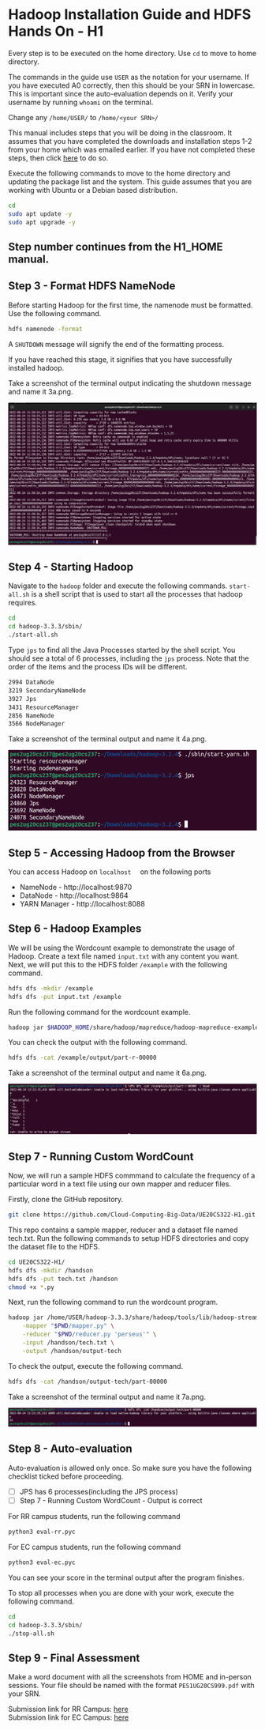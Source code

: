 # Hadoop Installation Guide and HDFS Hands On - H1

Every step is to be executed on the home directory. Use `cd` to move to home directory.

The commands in the guide use ```USER``` as the notation for your username. If you have executed A0 correctly, then this should be your SRN in lowercase. This is important since the auto-evaluation depends on it. Verify your username by running `whoami` on the terminal.

Change any `/home/USER/` to `/home/<your SRN>/`

This manual includes steps that you will be doing in the classroom. It assumes that you have completed the downloads and installation steps 1-2 from your home which was emailed earlier. If you have not completed these steps, then click [here](https://github.com/Cloud-Computing-Big-Data/UE20CS322-H1/blob/main/H1_HOME.md) to do so.

Execute the following commands to move to the home directory and updating the package list and the system. This guide assumes that you are working with Ubuntu or a Debian based distribution.
```bash
cd
sudo apt update -y
sudo apt upgrade -y
```

## Step number continues from the H1_HOME manual.

## Step 3 - Format HDFS NameNode

Before starting Hadoop for the first time, the namenode must be formatted. Use the following command.
```bash
hdfs namenode -format
```

A `SHUTDOWN` message will signify the end of the formatting process.

If you have reached this stage, it signifies that you have successfully installed hadoop.

Take a screenshot of the terminal output indicating the shutdown message and name it 3a.png.

![3a.png](screenshots/3a.png)

## Step 4 - Starting Hadoop

Navigate to the ```hadoop``` folder and execute the following commands. ``start-all.sh`` is a shell script that is used to start all the processes that hadoop requires.

```bash
cd
cd hadoop-3.3.3/sbin/
./start-all.sh
```

Type `jps` to find all the Java Processes started by the shell script. You should see a total of 6 processes, including the `jps` process. Note that the order of the items and the process IDs will be different.

```bash
2994 DataNode
3219 SecondaryNameNode
3927 Jps
3431 ResourceManager
2856 NameNode
3566 NodeManager
```

Take a screenshot of the terminal output and name it 4a.png.

![4a.png](screenshots/4a.png)

## Step 5 - Accessing Hadoop from the Browser
You can access Hadoop on ```localhost  ``` on the following ports
* NameNode - http://localhost:9870
* DataNode - http://localhost:9864
* YARN Manager - http://localhost:8088

## Step 6 - Hadoop Examples
We will be using the Wordcount example to demonstrate the usage of Hadoop.
Create a text file named ```input.txt``` with any content you want. Next, we will put this to the HDFS folder ```/example``` with the following command.
```bash
hdfs dfs -mkdir /example
hdfs dfs -put input.txt /example
```
Run the following command for the wordcount example.
```bash
hadoop jar $HADOOP_HOME/share/hadoop/mapreduce/hadoop-mapreduce-examples-3.3.3.jar wordcount /example/input.txt /example/output
```
You can check the output with the following command.
```bash
hdfs dfs -cat /example/output/part-r-00000
```

Take a screenshot of the terminal output and name it 6a.png.

![6a.png](screenshots/6a.png)


## Step 7 - Running Custom WordCount
Now, we will run a sample HDFS commmand to calculate the frequency of a particular word in a text file using our own mapper and reducer files.

Firstly, clone the GitHub repository.
```bash
git clone https://github.com/Cloud-Computing-Big-Data/UE20CS322-H1.git
```
This repo contains a sample mapper, reducer and a dataset file named tech.txt.
Run the following commands to setup HDFS directories and copy the dataset file to the HDFS.

```bash
cd UE20CS322-H1/
hdfs dfs -mkdir /handson
hdfs dfs -put tech.txt /handson
chmod +x *.py
```

Next, run the following command to run the wordcount program.

```bash
hadoop jar /home/USER/hadoop-3.3.3/share/hadoop/tools/lib/hadoop-streaming-3.3.3.jar \
    -mapper "$PWD/mapper.py" \
    -reducer "$PWD/reducer.py 'perseus'" \
    -input /handson/tech.txt \
    -output /handson/output-tech
```

To check the output, execute the following command.

```bash
hdfs dfs -cat /handson/output-tech/part-00000
```

Take a screenshot of the terminal output and name it 7a.png.

![7a.png](screenshots/7a.png)

## Step 8 - Auto-evaluation
Auto-evaluation is allowed only once. So make sure you have the following checklist ticked before proceeding.
* [ ] JPS has 6 processes(including the JPS process)
* [ ] Step 7 - Running Custom WordCount - Output is correct

For RR campus students, run the following command
```bash
python3 eval-rr.pyc
```

For EC campus students, run the following command
```bash
python3 eval-ec.pyc
```

You can see your score in the terminal output after the program finishes.

To stop all processes when you are done with your work, execute the following command.

```bash
cd
cd hadoop-3.3.3/sbin/
./stop-all.sh
```

## Step 9 - Final Assessment
Make a word document with all the screenshots from HOME and in-person sessions.
Your file should be named with the format ```PES1UG20CS999.pdf``` with your SRN.

Submission link for RR Campus: [here](https://forms.gle/hiX1rheNnyxQgDMh6)<br>
Submission link for EC Campus: [here](https://forms.gle/AN2h3FDXSKjq4N6i9)